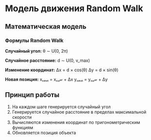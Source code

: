 # Модель движения Random Walk

## Математическая модель

### Формулы Random Walk

**Случайный угол:**
θ ∼ U(0, 2π)

**Случайное расстояние:**
d ∼ U(0, v_max)

**Изменение координат:**
Δx = d × cos(θ)
Δy = d × sin(θ)

**Новая позиция:**
xₙₑₓₜ = xₙₒ𝓌 + Δx
yₙₑₓₜ = yₙₒ𝓌 + Δy

## Принцип работы

1. На каждом шаге генерируется случайный угол
2. Генерируется случайное расстояние в пределах максимальной скорости
3. Вычисляются изменения координат по тригонометрическим функциям
4. Обновляется позиция объекта
